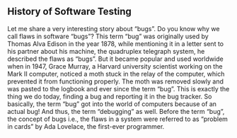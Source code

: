 ## History of Software Testing

Let me share a very interesting story about “bugs”. Do you know why we call flaws in software “bugs”? This term “bug” was originally used by Thomas Alva Edison in the year 1878, while mentioning it in a letter sent to his partner about his machine, the quadruplex telegraph system, he described the flaws as “bugs”.
But it became popular and used worldwide when in 1947, Grace Murray, a Harvard university scientist working on the Mark II computer, noticed a moth stuck in the relay of the computer, which prevented it from functioning properly. The moth was removed slowly and was pasted to the logbook and ever since the term “bug”. This is exactly the thing we do today, finding a bug and reporting it in the bug tracker. So basically, the term “bug” got into the world of computers because of an actual bug! And thus, the term “debugging” as well. Before the term “bug”, the concept of bugs i.e., the flaws in a system were referred to as “problem in cards” by Ada Lovelace, the first-ever programmer.
